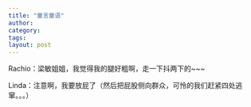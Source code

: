 ```yaml
---
title: "童言童语"
author:
category: 
tags: 
layout: post
---
```

Rachio：梁敏姐姐，我觉得我的腿好粗啊，走一下抖两下的~~~

Linda：注意啊，我要放屁了（然后把屁股侧向群众，可怜的我们赶紧四处逃窜。。。）


